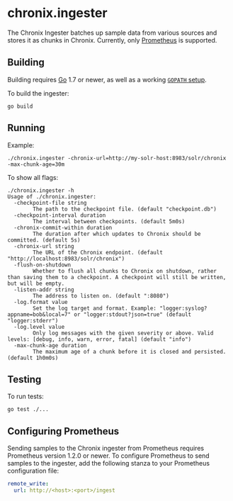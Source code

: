 # chronix.ingester

The Chronix Ingester batches up sample data from various sources and
stores it as chunks in Chronix. Currently, only [Prometheus](https://prometheus.io/)
is supported.

## Building

Building requires [Go](https://golang.org/dl/) 1.7 or newer, as well as a
working [`GOPATH` setup](https://golang.org/doc/code.html).

To build the ingester:

```
go build
```

## Running

Example:

```
./chronix.ingester -chronix-url=http://my-solr-host:8983/solr/chronix -max-chunk-age=30m
```

To show all flags:

```
./chronix.ingester -h
Usage of ./chronix.ingester:
  -checkpoint-file string
    	The path to the checkpoint file. (default "checkpoint.db")
  -checkpoint-interval duration
    	The interval between checkpoints. (default 5m0s)
  -chronix-commit-within duration
    	The duration after which updates to Chronix should be committed. (default 5s)
  -chronix-url string
    	The URL of the Chronix endpoint. (default "http://localhost:8983/solr/chronix")
  -flush-on-shutdown
    	Whether to flush all chunks to Chronix on shutdown, rather than saving them to a checkpoint. A checkpoint will still be written, but will be empty.
  -listen-addr string
    	The address to listen on. (default ":8080")
  -log.format value
    	Set the log target and format. Example: "logger:syslog?appname=bob&local=7" or "logger:stdout?json=true" (default "logger:stderr")
  -log.level value
    	Only log messages with the given severity or above. Valid levels: [debug, info, warn, error, fatal] (default "info")
  -max-chunk-age duration
    	The maximum age of a chunk before it is closed and persisted. (default 1h0m0s)
```

## Testing

To run tests:

```
go test ./...
```

## Configuring Prometheus

Sending samples to the Chronix ingester from Prometheus requires Prometheus
version 1.2.0 or newer. To configure Prometheus to send samples to the
ingester, add the following stanza to your Prometheus configuration file:

```yml
remote_write:
  url: http://<host>:<port>/ingest
```
